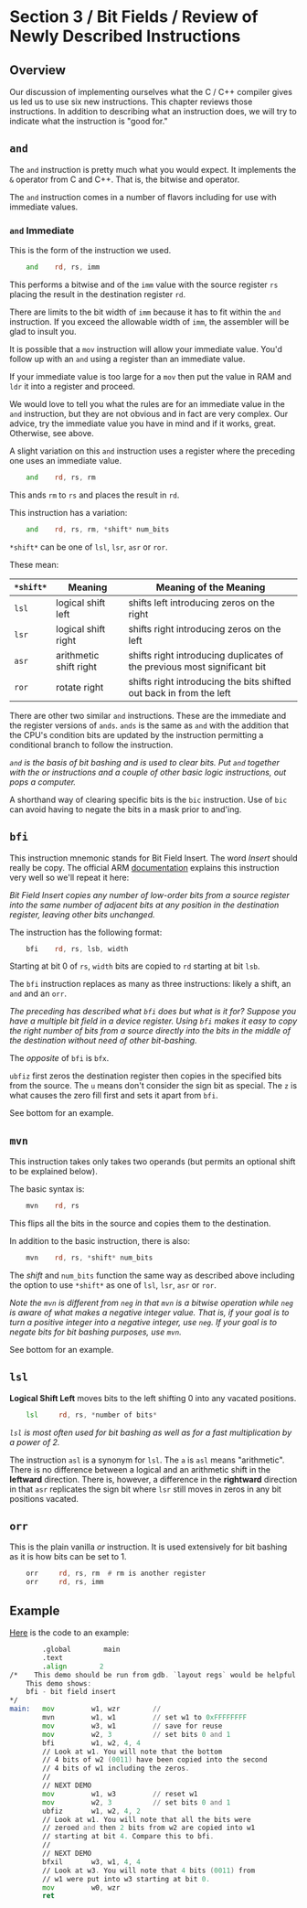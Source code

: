 # Section 3 / Bit Fields / Review of Newly Described Instructions

## Overview

Our discussion of implementing ourselves what the C / C++ compiler gives
us led us to use six new instructions. This chapter reviews those
instructions. In addition to describing what an instruction does, we
will try to indicate what the instruction is "good for."

## `and`

The `and` instruction is pretty much what you would expect. It
implements the `&` operator from C and C++. That is, the bitwise and
operator.

The `and` instruction comes in a number of flavors including for
use with immediate values.

### `and` Immediate

This is the form of the instruction we used.

```asm
    and    rd, rs, imm
```

This performs a bitwise and of the `imm` value with the source register
`rs` placing the result in the destination register `rd`.

There are limits to the bit width of `imm` because it has to fit within
the `and` instruction. If you exceed the allowable width of `imm`, the
assembler will be glad to insult you.

It is possible that a `mov` instruction will allow your immediate value.
You'd follow up with an `and` using a register than an immediate value.

If your immediate value is too large for a `mov` then put the value in
RAM and `ldr` it into a register and proceed.

We would love to tell you what the rules are for an immediate value in
the `and` instruction, but they are not obvious and in fact are very
complex. Our advice, try the immediate value you have in mind and if it
works, great. Otherwise, see above.

A slight variation on this `and` instruction uses a register where the
preceding one uses an immediate value.

```asm
    and    rd, rs, rm
```

This ands `rm` to `rs` and places the result in `rd`.

This instruction has a variation:

```asm
    and    rd, rs, rm, *shift* num_bits
```

`*shift*` can be one of `lsl`, `lsr`, `asr` or `ror`.

These mean:

| `*shift*` | Meaning | Meaning of the Meaning |
| --------- | ------- | ---------------------- |
| `lsl` | logical shift left | shifts left introducing zeros on the right |
| `lsr` | logical shift right | shifts right introducing zeros on the left |
| `asr` | arithmetic shift right | shifts right introducing duplicates of the previous most significant bit |
| `ror` | rotate right | shifts right introducing the bits shifted out back in from the left |

There are other two similar `and` instructions. These are the immediate
and the register versions of `ands`. `ands` is the same as `and` with
the addition that the CPU's condition bits are updated by the
instruction permitting a conditional branch to follow the instruction.

*`and` is the basis of bit bashing and is used to clear bits.
Put `and` together  with the or instructions and a couple of other basic
logic instructions, out pops a computer.*

A shorthand way of clearing specific bits is the `bic` instruction.
Use of `bic` can avoid having to negate the bits in a mask prior to
and'ing.

## `bfi`

This instruction mnemonic stands for Bit Field Insert. The word *Insert*
should really be copy. The official ARM
[documentation](https://developer.arm.com/documentation/dui0801/g/A64-General-Instructions/BFI)
explains this instruction very well so we'll repeat it here:

*Bit Field Insert copies any number of low-order bits from a source
register into the same number of adjacent bits at any position in the
destination register, leaving other bits unchanged.*

The instruction has the following format:

```asm
    bfi    rd, rs, lsb, width
```

Starting at bit 0 of `rs`, `width` bits are copied to `rd` starting at
bit `lsb`.

The `bfi` instruction replaces as many as three instructions: likely a
shift, an `and` and an `orr`.

*The preceding has described what `bfi` does but what is it for? Suppose
you have a multiple bit field in a device register. Using `bfi` makes
it easy to copy the right number of bits from a source directly into
the bits in the middle of the destination without need of other
bit-bashing.*

The *opposite* of `bfi` is `bfx`.

`ubfiz` first zeros the destination register then copies in the
specified bits from the source. The `u` means don't consider the
sign bit as special. The `z` is what causes the zero fill first and
sets it apart from `bfi`.

See bottom for an example.

## `mvn`

This instruction takes only takes two operands (but permits an optional
shift to be explained below).

The basic syntax is:

```asm
    mvn    rd, rs
```

This flips all the bits in the source and copies them to the
destination.

In addition to the basic instruction, there is also:

```asm
    mvn    rd, rs, *shift* num_bits
```

The *shift* and `num_bits` function the same way as described above
including the option to use `*shift*` as one of `lsl`, `lsr`, `asr` or
`ror`.

*Note the `mvn` is different from `neg` in that `mvn` is a bitwise
operation while `neg` is aware of what makes a negative integer value.
That is, if your goal is to turn a positive integer into a negative
integer, use `neg`. If your goal is to negate bits for bit bashing
purposes, use `mvn`.*

See bottom for an example.

## `lsl`

**Logical Shift Left** moves bits to the left shifting 0 into any
vacated positions.

```asm
	lsl		rd, rs, *number of bits*
```

*`lsl` is most often used for bit bashing as well as for a fast
multiplication by a power of 2.*

The instruction `asl` is a synonym for `lsl`. The `a` is `asl` means
"arithmetic". There is no difference between a logical and
an arithmetic shift in the **leftward** direction. There is, however,
a difference in the **rightward** direction in that `asr` replicates
the sign bit where `lsr` still moves in zeros in any bit positions
vacated.

## `orr`

This is the plain vanilla *or* instruction. It is used extensively
for bit bashing as it is how bits can be set to 1.

```asm
	orr		rd, rs, rm  # rm is another register
	orr		rd, rs, imm
```

## Example

[Here](./ubfiz.s) is the code to an example:

```asm
        .global        main                                             // 1 
        .text                                                           // 2 
        .align        2                                                 // 3 
/*    This demo should be run from gdb. `layout regs` would be helpful. // 4 
    This demo shows:                                                    // 5 
    bfi - bit field insert                                              // 6 
*/                                                                      // 7 
main:   mov         w1, wzr        //                                   // 8 
        mvn         w1, w1         // set w1 to 0xFFFFFFFF              // 9 
        mov         w3, w1         // save for reuse                    // 10 
        mov         w2, 3          // set bits 0 and 1                  // 11 
        bfi         w1, w2, 4, 4                                        // 12 
        // Look at w1. You will note that the bottom                    // 13 
        // 4 bits of w2 (0011) have been copied into the second         // 14 
        // 4 bits of w1 including the zeros.                            // 15 
        //                                                              // 16 
        // NEXT DEMO                                                    // 17 
        mov         w1, w3         // reset w1                          // 18 
        mov         w2, 3          // set bits 0 and 1                  // 19 
        ubfiz       w1, w2, 4, 2                                        // 20 
        // Look at w1. You will note that all the bits were             // 21 
        // zeroed and then 2 bits from w2 are copied into w1            // 22 
        // starting at bit 4. Compare this to bfi.                      // 23 
        //                                                              // 24 
        // NEXT DEMO                                                    // 25 
        bfxil       w3, w1, 4, 4                                        // 26 
        // Look at w3. You will note that 4 bits (0011) from            // 27 
        // w1 were put into w3 starting at bit 0.                       // 28 
        mov         w0, wzr                                             // 29 
        ret                                                             // 30
```
